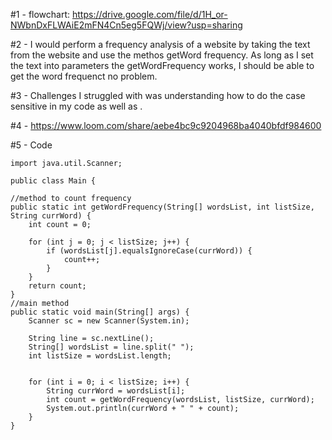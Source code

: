 #1 - flowchart: https://drive.google.com/file/d/1H_or-NWbnDxFLWAiE2mFN4Cn5eg5FQWj/view?usp=sharing

#2 - I would perform a frequency analysis of a website by taking the text from the website and use the methos getWord frequency. As long as I set the text into parameters the getWordFrequency works, I should be able to get the word frequenct no problem.

#3 -  Challenges I struggled with was understanding how to do the case sensitive in my code as well as . 

#4 - https://www.loom.com/share/aebe4bc9c9204968ba4040bfdf984600

#5 - Code

    import java.util.Scanner;

    public class Main {

    //method to count frequency
    public static int getWordFrequency(String[] wordsList, int listSize, String currWord) {
        int count = 0;

        for (int j = 0; j < listSize; j++) {
            if (wordsList[j].equalsIgnoreCase(currWord)) {
                count++;
            }
        }
        return count;
    }
    //main method
    public static void main(String[] args) {
        Scanner sc = new Scanner(System.in);

        String line = sc.nextLine();
        String[] wordsList = line.split(" ");
        int listSize = wordsList.length;


        for (int i = 0; i < listSize; i++) {
            String currWord = wordsList[i];
            int count = getWordFrequency(wordsList, listSize, currWord);
            System.out.println(currWord + " " + count);
        }
    }
